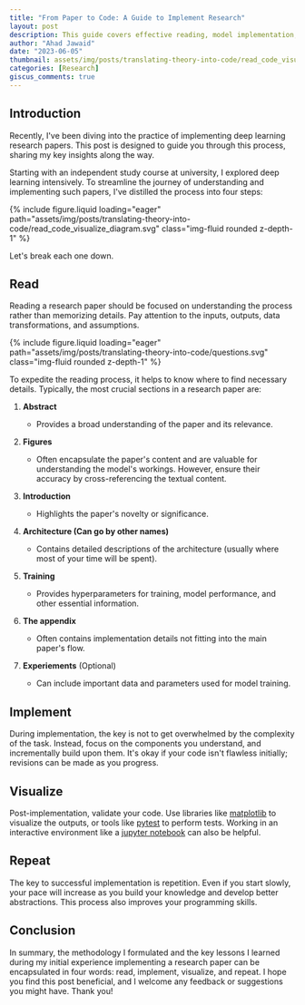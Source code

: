 ```yaml
---
title: "From Paper to Code: A Guide to Implement Research"
layout: post
description: This guide covers effective reading, model implementation, code validation, and the power of repetition.
author: "Ahad Jawaid"
date: "2023-06-05"
thumbnail: assets/img/posts/translating-theory-into-code/read_code_visualize_diagram.svg
categories: [Research]
giscus_comments: true
---
```


## Introduction

Recently, I've been diving into the practice of implementing deep learning research papers. This post is designed to guide you through this process, sharing my key insights along the way.

Starting with an independent study course at university, I explored deep learning intensively. To streamline the journey of understanding and implementing such papers, I've distilled the process into four steps:

{% include figure.liquid loading="eager" path="assets/img/posts/translating-theory-into-code/read_code_visualize_diagram.svg" class="img-fluid rounded z-depth-1" %}

Let's break each one down.

## Read

Reading a research paper should be focused on understanding the process rather than memorizing details. Pay attention to the inputs, outputs, data transformations, and assumptions.

{% include figure.liquid loading="eager" path="assets/img/posts/translating-theory-into-code/questions.svg" class="img-fluid rounded z-depth-1" %}

To expedite the reading process, it helps to know where to find necessary details. Typically, the most crucial sections in a research paper are:

1. **Abstract**

   - Provides a broad understanding of the paper and its relevance.

2. **Figures**

   - Often encapsulate the paper's content and are valuable for understanding the model's workings. However, ensure their accuracy by cross-referencing the textual content.

3. **Introduction**

   - Highlights the paper's novelty or significance.

4. **Architecture (Can go by other names)**

   - Contains detailed descriptions of the architecture (usually where most of your time will be spent).

5. **Training**

   - Provides hyperparameters for training, model performance, and other essential information.

6. **The appendix**

   - Often contains implementation details not fitting into the main paper's flow.

7. **Experiements** (Optional)
   - Can include important data and parameters used for model training.

## Implement

During implementation, the key is not to get overwhelmed by the complexity of the task. Instead, focus on the components you understand, and incrementally build upon them. It's okay if your code isn't flawless initially; revisions can be made as you progress.

## Visualize

Post-implementation, validate your code. Use libraries like [matplotlib](https://matplotlib.org/) to visualize the outputs, or tools like [pytest](https://docs.pytest.org/en/7.3.x/) to perform tests. Working in an interactive environment like a [jupyter notebook](https://jupyter.org/) can also be helpful.

## Repeat

The key to successful implementation is repetition. Even if you start slowly, your pace will increase as you build your knowledge and develop better abstractions. This process also improves your programming skills.

## Conclusion

In summary, the methodology I formulated and the key lessons I learned during my initial experience implementing a research paper can be encapsulated in four words: read, implement, visualize, and repeat. I hope you find this post beneficial, and I welcome any feedback or suggestions you might have. Thank you!
